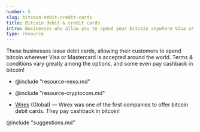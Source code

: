 ```yaml
---
number: 5
slug: bitcoin-debit-credit-cards
title: Bitcoin debit & credit cards
intro: Businesses who allow you to spend your bitcoin anywhere Visa or Mastercard is accepted, using a debit or credit card.
type: resource
---
```


These businesses issue debit cards, allowing their customers to spend bitcoin wherever Visa or Mastercard is accepted around the world. Terms & conditions vary greatly among the options, and some even pay cashback in bitcoin!

- @include "resource-nexo.md"

- @include "resource-cryptocom.md"

- [Wirex](https://wirexapp.com/r/startwithbitcoin) (Global) — Wirex was one of the first companies to offer bitcoin debit cards. They pay cashback in bitcoin!

@include "suggestions.md"
